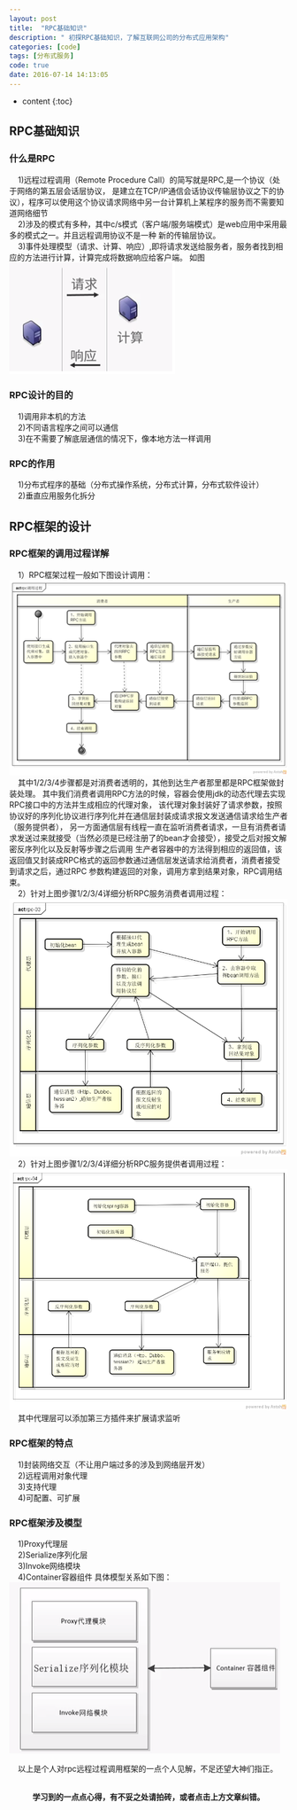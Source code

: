 ```yaml
---
layout: post
title:  "RPC基础知识"
description: " 初探RPC基础知识，了解互联网公司的分布式应用架构"
categories: [code]
tags: [分布式服务]
code: true
date: 2016-07-14 14:13:05
---
```


* content
{:toc}

## RPC基础知识

### 什么是RPC
  &nbsp;&nbsp;&nbsp;&nbsp;1)远程过程调用（Remote Procedure Call）的简写就是RPC,是一个协议（处于网络的第五层会话层协议，
是建立在TCP/IP通信会话协议传输层协议之下的协议），程序可以使用这个协议请求网络中另一台计算机上某程序的服务而不需要知道网络细节<br>
  &nbsp;&nbsp;&nbsp;&nbsp;2)涉及的模式有多种，其中c/s模式（客户端/服务端模式）是web应用中采用最多的模式之一。并且远程调用协议不是一种
新的传输层协议。<br/>
  &nbsp;&nbsp;&nbsp;&nbsp;3)事件处理模型（请求、计算、响应）,即将请求发送给服务者，服务者找到相应的方法进行计算，计算完成将数据响应给客户端。
如图<br/>![rpc运行模式-1](/img/rpc-01.png)

### RPC设计的目的
  &nbsp;&nbsp;&nbsp;&nbsp;1)调用非本机的方法<br/>
  &nbsp;&nbsp;&nbsp;&nbsp;2)不同语言程序之间可以通信<br/>
  &nbsp;&nbsp;&nbsp;&nbsp;3)在不需要了解底层通信的情况下，像本地方法一样调用<br/>

### RPC的作用
  &nbsp;&nbsp;&nbsp;&nbsp;1)分布式程序的基础（分布式操作系统，分布式计算，分布式软件设计）<br/>
  &nbsp;&nbsp;&nbsp;&nbsp;2)垂直应用服务化拆分

## RPC框架的设计

### RPC框架的调用过程详解
  &nbsp;&nbsp;&nbsp;&nbsp;1）RPC框架过程一般如下图设计调用：<br/>
  ![rpc调用过程-2](/img/rpc-02.png)
  &nbsp;&nbsp;&nbsp;&nbsp;其中1/2/3/4步骤都是对消费者透明的，其他到达生产者那里都是RPC框架做封装处理。
其中我们消费者调用RPC方法的时候，容器会使用jdk的动态代理去实现RPC接口中的方法并生成相应的代理对象，
该代理对象封装好了请求参数，按照协议好的序列化协议进行序列化并在通信层封装成请求报文发送通信请求给生产者（服务提供者），
另一方面通信层有线程一直在监听消费者请求，一旦有消费者请求发送过来就接受（当然必须是已经注册了的bean才会接受），接受之后对报文解密反序列化以及反射等步骤之后调用
生产者容器中的方法得到相应的返回值，该返回值又封装成RPC格式的返回参数通过通信层发送请求给消费者，消费者接受到请求之后，通过RPC
参数构建返回的对象，调用方拿到结果对象，RPC调用结束。<br/>
  &nbsp;&nbsp;&nbsp;&nbsp;2）针对上图步骤1/2/3/4详细分析RPC服务消费者调用过程：<br/>
  ![rpc调用过程-3](/img/rpc-03.png)<br/>
  &nbsp;&nbsp;&nbsp;&nbsp;2）针对上图步骤1/2/3/4详细分析RPC服务提供者调用过程：<br/>
  ![rpc调用过程-4](/img/rpc-04.png)<br/>
  &nbsp;&nbsp;&nbsp;&nbsp;其中代理层可以添加第三方插件来扩展请求监听<br/>

### RPC框架的特点
  &nbsp;&nbsp;&nbsp;&nbsp;1)封装网络交互（不让用户端过多的涉及到网络层开发）<br/>
  &nbsp;&nbsp;&nbsp;&nbsp;2)远程调用对象代理<br/>
  &nbsp;&nbsp;&nbsp;&nbsp;3)支持代理<br/>
  &nbsp;&nbsp;&nbsp;&nbsp;4)可配置、可扩展

### RPC框架涉及模型
  &nbsp;&nbsp;&nbsp;&nbsp;1)Proxy代理层<br/>
  &nbsp;&nbsp;&nbsp;&nbsp;2)Serialize序列化层<br/>
  &nbsp;&nbsp;&nbsp;&nbsp;3)Invoke网络模块<br/>
  &nbsp;&nbsp;&nbsp;&nbsp;4)Container容器组件  具体模型关系如下图：<br/>
  ![rpc调用过程-5](/img/rpc-05.png)<br/>

  &nbsp;&nbsp;&nbsp;&nbsp;以上是个人对rpc远程过程调用框架的一点个人见解，不足还望大神们指正。

  <br/>
<center><b>学习到的一点点心得，有不妥之处请拍砖，或者点击上方文章纠错。</b></center>